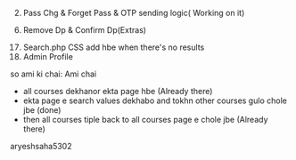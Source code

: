 <!-- !To Do List: -->

<!-- 1. Payment Page -->
2. Pass Chg & Forget Pass & OTP sending logic( Working on it)
<!-- 3. Edit option - add picture - display picture - Back to Dashboard -->
<!-- 4. Front end - dashboard dp, login bg-, courses.php>enroll button style, in dashboard sort by dropdown -->
<!-- 5. Backend - Database courses add img -->
6. Remove Dp & Confirm Dp(Extras)
<!-- 7. Navbar in Courses section(search, dashboard, all course) -->
<!-- 8. Payment page confirmation page CSS add -->
<!-- 9. Course duration and remove on checkout page -->
<!-- 10. Payment page not solved > Validation -->
<!-- 11. Checkout.php - Add Courses > Courses.php - enroll > Checkout.php -->
<!-- 12. Fix the alert in payment page -->
<!-- 13. Course page search box logic -->
<!-- 14. course page -> avialable courses and dashbord css -->
<!-- 15. dashbord -> photo , start course button -->
<!-- 16. Static pics change in carousel of index -->
17. Search.php CSS add hbe when there's no results
18. Admin Profile

<!-- * search logic breakdown -->

so ami ki chai: Ami chai

- all courses dekhanor ekta page hbe (Already there)
- ekta page e search values dekhabo and tokhn other courses gulo chole jbe (done)
- then all courses tiple back to all courses page e chole jbe (Already there)

aryeshsaha5302
